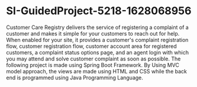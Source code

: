 # SI-GuidedProject-5218-1628068956
Customer Care Registry delivers the service of registering a complaint of a customer and makes it simple for your customers to reach out for help. When enabled for your site, it provides a customer's complaint registration flow, customer registration flow, customer account area for registered customers, a complaint status options page, and an agent login with which you may attend and solve customer complaint as soon as possible. The following project is made using Spring Boot Framework. By Using MVC model approach, the views are made using HTML and CSS while the back end is programmed using Java Programming Language.
